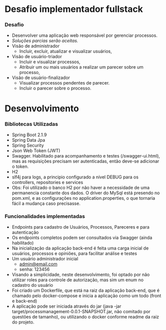 # Desafio implementador fullstack

### Desafio
- Desenvolver uma aplicação web responsável por gerenciar processos.
- *Soluções parcias serão aceitas.*
- Visão de administrador
	- Incluir, excluir, atualizar e visualizar usuários,
- Visão de usuário-triador
	- Incluir e visualizar processos,
	- Atribuir um ou mais usuários a realizar um parecer sobre um processo,
- Visão de usuário-finalizador
	- Visualizar processos pendentes de parecer.
	- Incluir o parecer sobre o processo.

# Desenvolvimento
### Bibliotecas Utilizadas
- Spring Boot 2.1.9
- Spring Data Jpa
- Spring Security
- Json Web Token (JWT)
- Swagger. Habilitado para acompanhamento e testes (/swagger-ui.html), mas as requisições precisam ser autenticadas, então deve-se adicionar o token.
- H2
- slf4j para logs, a principio configurado a nível DEBUG para os controllers, repositories e services
- Obs: Foi utilizado o banco H2 por não haver a necessidade de uma permanencia constante dos dados. O driver do MySql está presendo no pom.xml, e as configurações no application.properties, o que tornaria fácil a mudança caso precisasse. 

### Funcionalidades implementadas
- Endpoints para cadastro de Usuários, Processos, Pareceres e para autenticação
- Os endpoints completos podem ser consultados via Swagger (ainda habilitado)
- Na inicialização da aplicação back-end é feita uma carga inicial de usuários, processos e opiniões, para facilitar análise e testes
- Um usuário administrador inicial
    - admin@email.com
    - senha: 123456
- Visando a simplicidade, neste desenvolvimento, foi optado por não utilizar roles para controle de autorização, mas sim um enum no cadastro do usuário
- Foi criado um Dockerfile, que está na raiz da aplicação back-end, que é chamado pelo docker-compose e inicia a aplicação como um todo (front e back-end)
- A aplicação pode ser iniciada através do jar (java -jar target/processmanagement-0.0.1-SNAPSHOT.jar, não comitado por questões de tamanho), ou utilizando o docker conforme readme da raiz do projeto.


